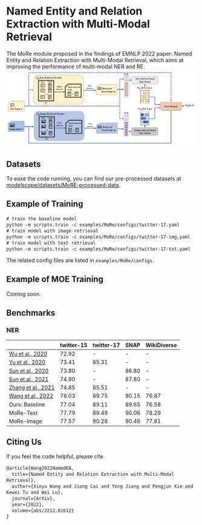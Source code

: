 # Named Entity and Relation Extraction with Multi-Modal Retrieval

The MoRe module proposed in the findings of EMNLP 2022 paper: Named Entity and Relation Extraction with Multi-Modal
Retrieval, which aims at improving the performance of multi-modal NER and RE.
![image of the over all framework](resource/img.png)

## Datasets

To ease the code running, you can find our pre-processed datasets
at [modelscope/datasets/MoRE-processed-data](https://modelscope.cn/datasets/caijiong_sijun/MoRE-processed-data/summary).

## Example of Training

```shell
# train the baseline model
python -m scripts.train -c examples/MoRe/configs/twitter-17.yaml
# train model with image retrieval
python -m scripts.train -c examples/MoRe/configs/twitter-17-img.yaml
# train model with text retrieval
python -m scripts.train -c examples/MoRe/configs/twitter-17-txt.yaml
```

The related config files are listed in `examples/MoRe/configs`.

## Example of MOE Training

Coming soon.

## Benchmarks

### NER

|                                                                              | twitter-15 | twitter-17 | SNAP  | WikiDiverse |
|------------------------------------------------------------------------------|------------|------------|-------|-------------|
| [Wu et al., 2020](https://dl.acm.org/doi/10.1145/3394171.3413650)            | 72.92      | -          | -     | -           |
| [Yu et al., 2020](https://doi.org/10.18653/v1/2020.acl-main.306)             | 73.41      | 85.31      | -     | -           |
| [Sun et al., 2020](https://www.aclweb.org/anthology/2020.coling-main.168)    | 73.80      | -          | 86.80 | -           |
| [Sun et al., 2021](https://ojs.aaai.org/index.php/AAAI/article/view/17633)   | 74.90      | -          | 87.80 | -           |
| [Zhang et al., 2021](https://ojs.aaai.org/index.php/AAAI/article/view/17687) | 74.85      | 85.51      | -     | -           |
| [Wang et al., 2022](https://aclanthology.org/2022.naacl-main.232/)           | 78.03      | 89.75      | 90.15 | 76.87       |
| Ours: Baseline                                                               | 77.04      | 89.11      | 89.65 | 76.58       |
| MoRe-Text                                                                    | 77.79      | 89.49      | 90.06 | 78.29       |
| MoRe-Image                                                                   | 77.57      | 90.28      | 90.46 | 77.81       |

## Citing Us

If you feel the code helpful, please cite

```
@article{Wang2022NamedEA,
  title={Named Entity and Relation Extraction with Multi-Modal Retrieval},
  author={Xinyu Wang and Jiong Cai and Yong Jiang and Pengjun Xie and Kewei Tu and Wei Lu},
  journal={ArXiv},
  year={2022},
  volume={abs/2212.01612}
}
```
